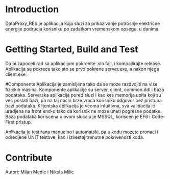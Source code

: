 # Introduction
DataProxy_RES je aplikacija koja sluzi za prikazivanje potrosnje elektricne energije podrucja korisniku po zadatkom vremenskom opsegu, u danima.


# Getting Started, Build and Test
Da bi zapoceli rad sa aplikacijom pokrenite .sln fajl, i kompajlirajte release.
Aplikacija se pokrece tako sto se prvo pokrene server.exe, a nakon njega client.exe


#Components
Aplikacija je zamisljena tako da se moze razdvojiti na vise fizickih masina. Komponente aplikacije su server, client, common.ddl i baza podataka.
Serverska aplikacija pored  sluzi i kao kes memorija upita koji su vec poslati bazi, pa na taj nacin brze vraca korisniku odgovor bez pristupa bazi podataka.
Klijentska aplikacija je veoma intuitivna, sva validacija je uradjena na front end-u tako da korisnik ne moze uneti pogresne podatke.
Baza podataka koriscena u ovom slucaju je MSSQL, koriscen je EF6 i Code-First pristup. 

Aplikacija je testirana manuelno i automatski, pa u kodu mozete pronaci i odredjene UNIT testove, kao i izvestaj trenutne pokrivenosti koda.



# Contribute
Autori: Milan Medic i Nikola Milic